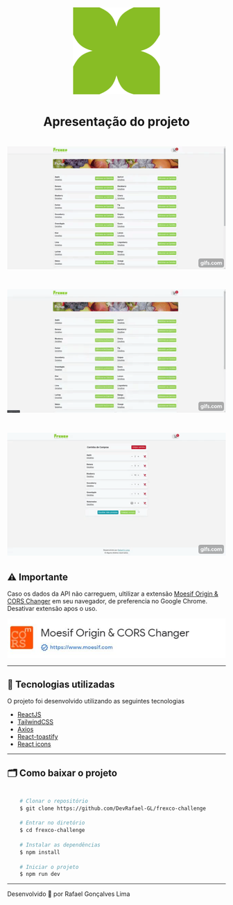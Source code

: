 <h1 align="center">
  <img style="width: 200px;" src="src/assets/frexco-icon.svg">
</h1>

<h1 align="center">
    Apresentação do projeto
</h1>

<h1 align="center">
    <img src="src/assets/gif-1.gif">
</h1>

<h1 align="center">
    <img src="src/assets/gif-2.gif">
</h1>

<h1 align="center">
    <img src="src/assets/gif-3.gif">
</h1>



## ⚠️ Importante

Caso os dados da API não carreguem, ultilizar a extensão [Moesif Origin & CORS Changer](https://chrome.google.com/webstore/detail/moesif-origin-cors-change/digfbfaphojjndkpccljibejjbppifbc) em seu navegador, de preferencia no Google Chrome. Desativar extensão apos o uso.

<img src="/src/assets/Moesif-Origin-%26-CORS-Changer.JPG">

---

## 🚀 Tecnologias utilizadas

O projeto foi desenvolvido utilizando as seguintes tecnologias

- [ReactJS](https://reactjs.org)
- [TailwindCSS](https://tailwindcss.com/)
- [Axios](https://github.com/axios/axios)
- [React-toastify](https://fkhadra.github.io/react-toastify/introduction)
- [React icons](https://react-icons.github.io/react-icons/)

---

## 🗂 Como baixar o projeto

```bash

    # Clonar o repositório
    $ git clone https://github.com/DevRafael-GL/frexco-challenge

    # Entrar no diretório
    $ cd frexco-challenge

    # Instalar as dependências
    $ npm install

    # Iniciar o projeto
    $ npm run dev
```

---

Desenvolvido 💜 por Rafael Gonçalves Lima
